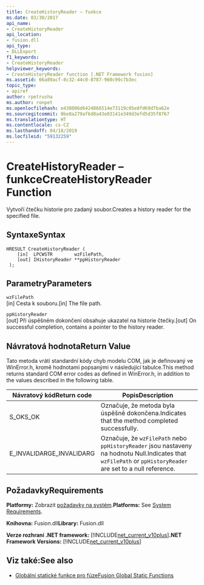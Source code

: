 ```yaml
---
title: CreateHistoryReader – funkce
ms.date: 03/30/2017
api_name:
- CreateHistoryReader
api_location:
- fusion.dll
api_type:
- DLLExport
f1_keywords:
- CreateHistoryReader
helpviewer_keywords:
- CreateHistoryReader function [.NET Framework fusion]
ms.assetid: 66a89acf-8c32-44c0-8787-960c99c7b3ec
topic_type:
- apiref
author: rpetrusha
ms.author: ronpet
ms.openlocfilehash: e438006d6424866514e73119c05e8fd69d7ba62e
ms.sourcegitcommit: 0be8a279af6d8a43e03141e349d3efd5d35f8767
ms.translationtype: HT
ms.contentlocale: cs-CZ
ms.lasthandoff: 04/18/2019
ms.locfileid: "59132259"
---
```

# <a name="createhistoryreader-function"></a><span data-ttu-id="0bdc0-102">CreateHistoryReader – funkce</span><span class="sxs-lookup"><span data-stu-id="0bdc0-102">CreateHistoryReader Function</span></span>
<span data-ttu-id="0bdc0-103">Vytvoří čtečku historie pro zadaný soubor.</span><span class="sxs-lookup"><span data-stu-id="0bdc0-103">Creates a history reader for the specified file.</span></span>  
  
## <a name="syntax"></a><span data-ttu-id="0bdc0-104">Syntaxe</span><span class="sxs-lookup"><span data-stu-id="0bdc0-104">Syntax</span></span>  
  
```  
HRESULT CreateHistoryReader (  
    [in]  LPCWSTR        wzFilePath,  
    [out] IHistoryReader **ppHistoryReader  
 );  
```  
  
## <a name="parameters"></a><span data-ttu-id="0bdc0-105">Parametry</span><span class="sxs-lookup"><span data-stu-id="0bdc0-105">Parameters</span></span>  
 `wzFilePath`  
 <span data-ttu-id="0bdc0-106">[in] Cesta k souboru.</span><span class="sxs-lookup"><span data-stu-id="0bdc0-106">[in] The file path.</span></span>  
  
 `ppHistoryReader`  
 <span data-ttu-id="0bdc0-107">[out] Při úspěšném dokončení obsahuje ukazatel na historie čtečky.</span><span class="sxs-lookup"><span data-stu-id="0bdc0-107">[out] On successful completion, contains a pointer to the history reader.</span></span>  
  
## <a name="return-value"></a><span data-ttu-id="0bdc0-108">Návratová hodnota</span><span class="sxs-lookup"><span data-stu-id="0bdc0-108">Return Value</span></span>  
 <span data-ttu-id="0bdc0-109">Tato metoda vrátí standardní kódy chyb modelu COM, jak je definovaný ve WinError.h, kromě hodnotami popsanými v následující tabulce.</span><span class="sxs-lookup"><span data-stu-id="0bdc0-109">This method returns standard COM error codes as defined in WinError.h, in addition to the values described in the following table.</span></span>  
  
|<span data-ttu-id="0bdc0-110">Návratový kód</span><span class="sxs-lookup"><span data-stu-id="0bdc0-110">Return code</span></span>|<span data-ttu-id="0bdc0-111">Popis</span><span class="sxs-lookup"><span data-stu-id="0bdc0-111">Description</span></span>|  
|-----------------|-----------------|  
|<span data-ttu-id="0bdc0-112">S_OK</span><span class="sxs-lookup"><span data-stu-id="0bdc0-112">S_OK</span></span>|<span data-ttu-id="0bdc0-113">Označuje, že metoda byla úspěšně dokončena.</span><span class="sxs-lookup"><span data-stu-id="0bdc0-113">Indicates that the method completed successfully.</span></span>|  
|<span data-ttu-id="0bdc0-114">E_INVALIDARG</span><span class="sxs-lookup"><span data-stu-id="0bdc0-114">E_INVALIDARG</span></span>|<span data-ttu-id="0bdc0-115">Označuje, že `wzFilePath` nebo `ppHistoryReader` jsou nastaveny na hodnotu Null.</span><span class="sxs-lookup"><span data-stu-id="0bdc0-115">Indicates that `wzFilePath` or `ppHistoryReader` are set to a null reference.</span></span>|  
  
## <a name="requirements"></a><span data-ttu-id="0bdc0-116">Požadavky</span><span class="sxs-lookup"><span data-stu-id="0bdc0-116">Requirements</span></span>  
 <span data-ttu-id="0bdc0-117">**Platformy:** Zobrazit [požadavky na systém](../../../../docs/framework/get-started/system-requirements.md).</span><span class="sxs-lookup"><span data-stu-id="0bdc0-117">**Platforms:** See [System Requirements](../../../../docs/framework/get-started/system-requirements.md).</span></span>  
  
 <span data-ttu-id="0bdc0-118">**Knihovna:** Fusion.dll</span><span class="sxs-lookup"><span data-stu-id="0bdc0-118">**Library:** Fusion.dll</span></span>  
  
 <span data-ttu-id="0bdc0-119">**Verze rozhraní .NET framework:** [!INCLUDE[net_current_v10plus](../../../../includes/net-current-v10plus-md.md)]</span><span class="sxs-lookup"><span data-stu-id="0bdc0-119">**.NET Framework Versions:** [!INCLUDE[net_current_v10plus](../../../../includes/net-current-v10plus-md.md)]</span></span>  
  
## <a name="see-also"></a><span data-ttu-id="0bdc0-120">Viz také:</span><span class="sxs-lookup"><span data-stu-id="0bdc0-120">See also</span></span>

- [<span data-ttu-id="0bdc0-121">Globální statické funkce pro fúze</span><span class="sxs-lookup"><span data-stu-id="0bdc0-121">Fusion Global Static Functions</span></span>](../../../../docs/framework/unmanaged-api/fusion/fusion-global-static-functions.md)
